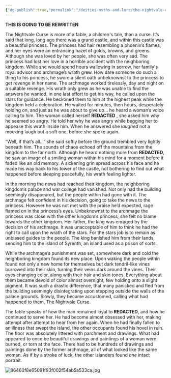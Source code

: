 ```yaml
---
{"dg-publish":true,"permalink":"/deities-myths-and-lore/the-nightvale-curse/"}
---
```


**THIS IS GOING TO BE REWRITTEN**

The Nightvale Curse is more of a fable, a children's tale, than a curse. It’s said that long, long ago there was a grand castle, and within this castle was a beautiful princess. The princess had hair resembling a phoenix’s flames, and her eyes were an entrancing hazel of golds, browns, and greens. Although she was loved by her people, she was often very sad. The princess had lost her love in a horrible accident with the neighboring kingdom. While she would spend hours wallowing in sorrow, her family's royal advisor and archmage’s wrath grew. How dare someone do such a thing to his princess, he swore a silent oath unbeknownst to the princess to get revenge in her name. The archmage worked tirelessly, day and night on a suitable revenge. His wrath only grew as he was unable to find the answers he wanted, in one last effort to get his way, he called upon the stars for guidance. He beckoned them to him at the highest peak while the kingdom held a celebration. He waited for minutes, then hours, desperately holding on, and just as he was about to give up… he heard a woman’s voice calling to him. The woman called herself **REDACTED** , she asked him why he seemed so angry. He told her why he was angry while begging her to appease this wrath inside him. When he answered she *laughed* not a mocking laugh but a soft one, before she spoke again.

“Well, if that’s all…” she said softly before the ground trembled very lightly beneath him. The sounds of chaos echoed off the mountains from the kingdom to the far north. Although he heard nothing more from **REDACTED**, he saw an image of a smiling woman within his mind for a moment before it faded like an old memory. A sickening grin spread across his face and he made his way back to his tower of the castle, not bothering to find out what happened before sleeping peacefully, his wrath feeling lighter.

In the morning the news had reached their kingdom, the neighboring kingdom’s palace and war college had vanished. Not only had the building seemingly disappeared, but the people within had gone with it. The archmage felt confident in his decision, going to take the news to the princess. However he was not met with the praise he’d expected, rage flamed on in the princess’s eyes. Unbeknownst to the archmage the princess was close with the other kingdom’s princess, she felt no blame towards the other kingdom. Her father, the king was enraged by the decision of his archmage. It was unacceptable of him to think he had the right to call upon the wrath of the stars. For the stars job is to remain as unbiased guides to the people. The king banished him from their lands, sending him to the island of Syrenth, an island used as a prison of sorts.


While the archmage’s punishment was set, somewhere dark and cold the neighboring kingdom found its new place. Upon waking the people within found not only a new home for themselves but dark tendril-like vines burrowed into their skin, turning their veins dark around the vines. Their eyes changing color, along with their hair and skin tones. Everything about them became devoid of color almost overnight, few holding onto a slight pigment. It was such a drastic difference, that many panicked and fled from the building seemingly disintegrating upon stepping outside the walls of the palace grounds. Slowly, they became accustomed, calling what had happened to them, The Nightvale Curse.


The fable speaks of how the man remained loyal to **REDACTED**, and how he continued to serve her. He had become almost obsessed with her, making attempt after attempt to hear from her again. When he had finally fallen to an illness that swept the island, the other occupants found his hovel in ruin. The floor was absolutely littered with parchment and drawings. What had appeared to once be beautiful drawings and paintings of a woman were burned, or torn at the face. There had to be hundreds of drawings and paintings done by the former archmage, all of what looked like the same woman. As if by a stroke of luck, the other islanders found *one* intact portrait. 

![86460f8e65091f93f002f54ab5a533ca.jpg](/img/user/Images/86460f8e65091f93f002f54ab5a533ca.jpg) 